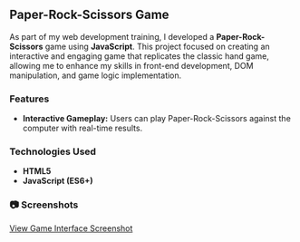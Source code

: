 ## Paper-Rock-Scissors Game
As part of my web development training, I developed a **Paper-Rock-Scissors** game using **JavaScript**. This project focused on creating an interactive and engaging game that replicates the classic hand game, allowing me to enhance my skills in front-end development, DOM manipulation, and game logic implementation.

### Features

- **Interactive Gameplay:** Users can play Paper-Rock-Scissors against the computer with real-time results.

### Technologies Used

- **HTML5**
- **JavaScript (ES6+)**

### 📷 Screenshots
[View Game Interface Screenshot](https://github.com/inna-shchokina/Paper-rock-scissors/blob/master/Screen_Paper-rock-scissors/Screen_Paper-rock-scissors.jpg?raw=true)


